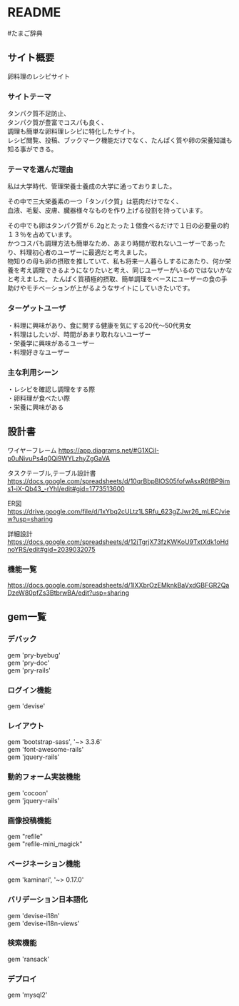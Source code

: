 # README

#たまご辞典

## サイト概要
卵料理のレシピサイト

### サイトテーマ
タンパク質不足防止、  
タンパク質が豊富でコスパも良く、  
調理も簡単な卵料理レシピに特化したサイト。  
レシピ閲覧、投稿、ブックマーク機能だけでなく、たんぱく質や卵の栄養知識も知る事ができる。


### テーマを選んだ理由
私は大学時代、管理栄養士養成の大学に通っておりました。

その中で三大栄養素の一つ「タンパク質」は筋肉だけでなく、  
血液、毛髪、皮膚、臓器様々なものを作り上げる役割を持っています。

その中でも卵はタンパク質が６.2gとたった１個食べるだけで１日の必要量の約１３％を占めています。  
かつコスパも調理方法も簡単なため、あまり時間が取れないユーザーであったり、料理初心者のユーザーに最適だと考えました。  
物知りの母も卵の摂取を推していて、私も将来一人暮らしするにあたり、何か栄養を考え調理できるようになりたいと考え、同じユーザーがいるのではないかなと考えました。  たんぱく質積極的摂取、簡単調理をベースにユーザーの食の手助けやモチベーションが上がるようなサイトにしていきたいです。

### ターゲットユーザ
・料理に興味があり、食に関する健康を気にする20代〜50代男女  
・料理はしたいが、時間があまり取れないユーザー  
・栄養学に興味があるユーザー  
・料理好きなユーザー  

### 主な利用シーン
・レシピを確認し調理をする際  
・卵料理が食べたい際  
・栄養に興味がある

## 設計書
ワイヤーフレーム
https://app.diagrams.net/#G1XCiI-p0uNivuPs4q0Qi9WYLzhyZgGaVA

タスクテーブル,テーブル設計書
https://docs.google.com/spreadsheets/d/10qrBbpBlOS05fofwAsxR6fBP9ims1-iX-Qb43_-rYhI/edit#gid=1773513600

ER図
https://drive.google.com/file/d/1xYbq2cULtz1LSRfu_623gZJwr26_mLEC/view?usp=sharing

詳細設計
https://docs.google.com/spreadsheets/d/12jTgrjX73fzKWKoU9TxtXdk1oHdnoYRS/edit#gid=2039032075

### 機能一覧
https://docs.google.com/spreadsheets/d/1IXXbrOzEMknkBaVxdGBFGR2QaDzeW80pfZs3BtbrwBA/edit?usp=sharing

## gem一覧

### デバック
gem 'pry-byebug'  
gem 'pry-doc'  
gem 'pry-rails' 

### ログイン機能
gem 'devise' 

### レイアウト
gem 'bootstrap-sass', '~> 3.3.6'  
gem 'font-awesome-rails'  
gem 'jquery-rails' 

### 動的フォーム実装機能
gem 'cocoon'  
gem 'jquery-rails' 

### 画像投稿機能
gem "refile"   
gem "refile-mini_magick" 

### ページネーション機能
gem 'kaminari', '~> 0.17.0' 

### バリデーション日本語化
gem 'devise-i18n'  
gem 'devise-i18n-views'

### 検索機能
gem 'ransack'

### デプロイ
gem 'mysql2'
